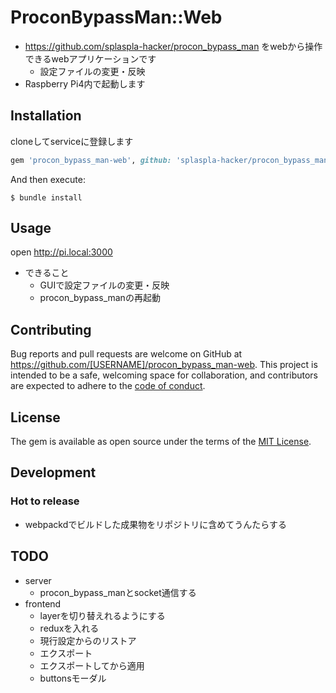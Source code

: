 # ProconBypassMan::Web
*  https://github.com/splaspla-hacker/procon_bypass_man をwebから操作できるwebアプリケーションです
    * 設定ファイルの変更・反映
* Raspberry Pi4内で起動します

## Installation
cloneしてserviceに登録します

```ruby
gem 'procon_bypass_man-web', github: 'splaspla-hacker/procon_bypass_man-web'
```

And then execute:

    $ bundle install

## Usage
open http://pi.local:3000

* できること
  * GUIで設定ファイルの変更・反映
  * procon_bypass_manの再起動

## Contributing

Bug reports and pull requests are welcome on GitHub at https://github.com/[USERNAME]/procon_bypass_man-web. This project is intended to be a safe, welcoming space for collaboration, and contributors are expected to adhere to the [code of conduct](https://github.com/[USERNAME]/procon_bypass_man-web/blob/master/CODE_OF_CONDUCT.md).

## License

The gem is available as open source under the terms of the [MIT License](https://opensource.org/licenses/MIT).

## Development
### Hot to release
* webpackdでビルドした成果物をリポジトリに含めてうんたらする

## TODO
* server
    * procon_bypass_manとsocket通信する
* frontend
    * layerを切り替えれるようにする
    * reduxを入れる
    * 現行設定からのリストア
    * エクスポート
    * エクスポートしてから適用
    * buttonsモーダル
